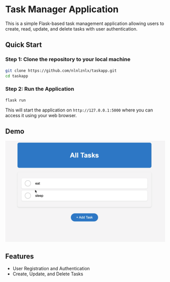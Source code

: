 # Task Manager Application

This is a simple Flask-based task management application allowing users to create, read, update, and delete tasks with user authentication.

## Quick Start

### Step 1: Clone the repository to your local machine
```bash
git clone https://github.com/nlnlznlx/taskapp.git
cd taskapp
```

### Step 2: Run the Application
```bash
flask run
```
This will start the application on `http://127.0.0.1:5000` where you can access it using your web browser.

## Demo

[![Watch the video](https://github.com/nlnlznlx/taskapp/blob/e215a696fde249b8593475c2b7475d4b583ca8fa/static/Screen%20Shot%202024-06-21%20at%2016.31.22.png)](https://youtu.be/73uL3MtO028)

## Features

- User Registration and Authentication
- Create, Update, and Delete Tasks

